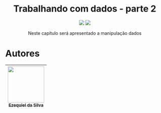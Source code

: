 <h1 align="center"> Trabalhando com dados - parte 2 </h1>

<p align="center">
<img src="http://img.shields.io/static/v1?label=STATUS&message=EM%20DESENVOLVIMENTO&color=GREEN&style=for-the-badge"/>
<img src="https://img.shields.io/static/v1?label=Linguagem de programação&message=Javascript&color=d3d523&style=for-the-badge&logo=JavaScript"/>
</p>

<p align="center">Neste capítulo será apresentado a manipulação dados</p>

# Autores

|  [<img src="https://avatars.githubusercontent.com/u/30351153?v=4" width=115><br><sub>Ezequiel da Silva</sub>](https://github.com/Ezequiel-Silva) |
| :---: |
